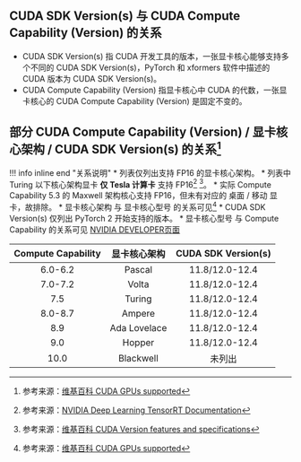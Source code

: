 ## CUDA SDK Version(s) 与 CUDA Compute Capability (Version) 的关系
- CUDA SDK Version(s) 指 CUDA 开发工具的版本，一张显卡核心能够支持多个不同的 CUDA SDK Version(s)，PyTorch 和 xformers 软件中描述的 CUDA 版本为 CUDA SDK Version(s)。
- CUDA Compute Capability (Version) 指显卡核心中 CUDA 的代数，一张显卡核心的 CUDA Compute Capability (Version) 是固定不变的。

## 部分 CUDA Compute Capability (Version) / 显卡核心架构 / CUDA SDK Version(s) 的关系[^1]
!!! info inline end "关系说明"
    * 列表仅列出支持 FP16 的显卡核心架构。
    * 列表中 Turing 以下核心架构显卡 __仅 Tesla 计算卡__ 支持 FP16[^2] [^3]。
    * 实际 Compute Capability 5.3 的 Maxwell 架构核心支持 FP16，但未有对应的 桌面 / 移动 显卡，故排除。
    * 显卡核心架构 与 显卡核心型号 的关系可见[^1]
    * CUDA SDK Version(s) 仅列出 PyTorch 2 开始支持的版本。
    * 显卡核心型号 与 Compute Capability 的关系可见 [NVIDIA DEVELOPER页面](https://developer.nvidia.com/cuda-gpus#compute)

| Compute Capability | 显卡核心架构 | CUDA SDK Version(s) |
| :-: | :-: | :-: |
| 6.0-6.2 | Pascal | 11.8/12.0-12.4 |
| 7.0-7.2 | Volta | 11.8/12.0-12.4 |
| 7.5 | Turing | 11.8/12.0-12.4 |
| 8.0-8.7 | Ampere | 11.8/12.0-12.4 |
| 8.9 | Ada Lovelace | 11.8/12.0-12.4 |
| 9.0 | Hopper | 11.8/12.0-12.4 |
| 10.0 | Blackwell | 未列出 |






[^1]: 参考来源：[维基百科 CUDA GPUs supported](https://en.wikipedia.org/wiki/CUDA#GPUs_supported)
[^2]: 参考来源：[NVIDIA Deep Learning TensorRT Documentation](https://docs.nvidia.com/deeplearning/tensorrt/support-matrix/index.html#hardware-precision-matrix)
[^3]: 参考来源：[维基百科 CUDA Version features and specifications](https://en.wikipedia.org/wiki/CUDA#Version_features_and_specifications)